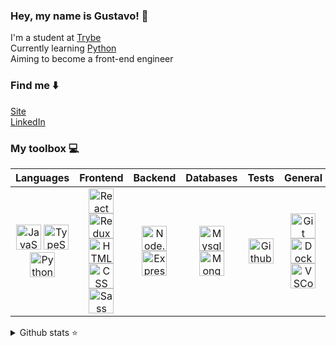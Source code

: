 
### Hey, my name is Gustavo! 👋

I'm a student at [Trybe](https://www.betrybe.com/) </br>
Currently learning [Python](https://www.python.org/) </br>
Aiming to become a front-end engineer

### Find me ⬇️

[Site](https://hellogus.tech/) </br>
[LinkedIn](https://linkedin.com/in/lima-gus) </br>

### My toolbox 💻

|   Languages  |    Frontend    |    Backend    |  Databases   |  Tests  |    General    |
|    :---:     |     :---:      |     :---:     |    :---:     |        :---:          |         :---:        |
| <img alt="JavaScript" height="40" width="40" src="https://skillicons.dev/icons?i=js"> <img alt="TypeScript" height="40" width="40" src="https://skillicons.dev/icons?i=ts"> <img alt="Python" height="40" width="40" src="https://skillicons.dev/icons?i=python"> | <img alt="React" height="40" width="40" src="https://skillicons.dev/icons?i=react"> <img alt="Redux" height="40" width="40" src="https://skillicons.dev/icons?i=redux"> <img alt="HTML" height="40" width="40" src="https://skillicons.dev/icons?i=html"> <img alt="CSS" height="40" width="40" src="https://skillicons.dev/icons?i=css"> <img alt="Sass" height="40" width="40" src="https://skillicons.dev/icons?i=sass">    | <img alt="Node.js" height="40" width="40" src="https://skillicons.dev/icons?i=nodejs"> <img alt="Express" height="40" width="40" src="https://skillicons.dev/icons?i=expressjs"> | <img alt="Mysql" height="40" width="40" src="https://skillicons.dev/icons?i=mysql"> <img alt="MongoDB" height="40" width="40" src="https://skillicons.dev/icons?i=mongodb">| <img alt="Github" height="40" width="40" src="https://skillicons.dev/icons?i=jest"> | <img alt="Git" height="40" width="40" src="https://skillicons.dev/icons?i=git"> <img alt="Docker" height="40" width="40" src="https://skillicons.dev/icons?i=docker"> <img alt="VSCode" height="40" width="40" src="https://skillicons.dev/icons?i=vscode">|

<details>
  <summary>Github stats ⭐</summary>
  </br>
  <p> 
    <img height="160em" src="https://github-readme-stats.vercel.app/api?username=lima-gus&show_icons=true&count_private=true&theme=react&hide_border=true" />
    <img height="160em" src="https://github-readme-stats.vercel.app/api/top-langs/?username=lima-gus&layout=compact&theme=react&hide_border=true&langs_count=8&count_private=true" />
  </p> 
</details>
